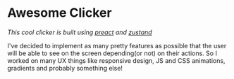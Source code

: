 # Awesome Clicker

_This cool clicker is built using [preact](https://preactjs.com/) and [zustand](https://github.com/pmndrs/zustand)_

I've decided to implement as many pretty features as possible that the user will be able to see on the screen depending(or not) on their actions. So I worked on many UX things like responsive design, JS and CSS animations, gradients and probably something else!
